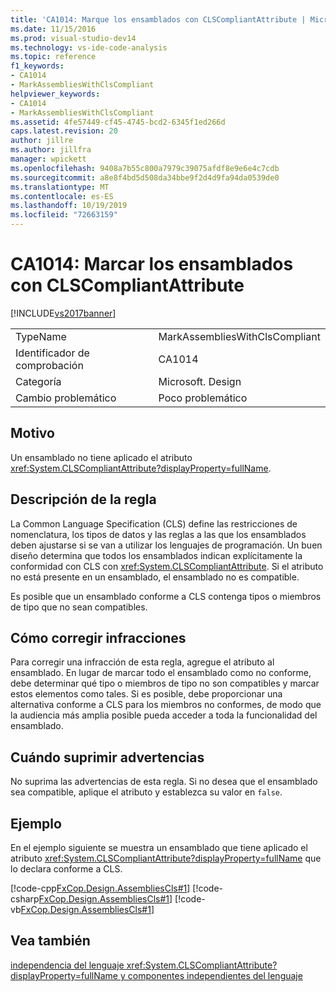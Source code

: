 ```yaml
---
title: 'CA1014: Marque los ensamblados con CLSCompliantAttribute | Microsoft Docs'
ms.date: 11/15/2016
ms.prod: visual-studio-dev14
ms.technology: vs-ide-code-analysis
ms.topic: reference
f1_keywords:
- CA1014
- MarkAssembliesWithClsCompliant
helpviewer_keywords:
- CA1014
- MarkAssembliesWithClsCompliant
ms.assetid: 4fe57449-cf45-4745-bcd2-6345f1ed266d
caps.latest.revision: 20
author: jillre
ms.author: jillfra
manager: wpickett
ms.openlocfilehash: 9408a7b55c800a7979c39075afdf8e9e6e4c7cdb
ms.sourcegitcommit: a8e8f4bd5d508da34bbe9f2d4d9fa94da0539de0
ms.translationtype: MT
ms.contentlocale: es-ES
ms.lasthandoff: 10/19/2019
ms.locfileid: "72663159"
---
```

# <a name="ca1014-mark-assemblies-with-clscompliantattribute"></a>CA1014: Marcar los ensamblados con CLSCompliantAttribute
[!INCLUDE[vs2017banner](../includes/vs2017banner.md)]

|||
|-|-|
|TypeName|MarkAssembliesWithClsCompliant|
|Identificador de comprobación|CA1014|
|Categoría|Microsoft. Design|
|Cambio problemático|Poco problemático|

## <a name="cause"></a>Motivo
 Un ensamblado no tiene aplicado el atributo <xref:System.CLSCompliantAttribute?displayProperty=fullName>.

## <a name="rule-description"></a>Descripción de la regla
 La Common Language Specification (CLS) define las restricciones de nomenclatura, los tipos de datos y las reglas a las que los ensamblados deben ajustarse si se van a utilizar los lenguajes de programación. Un buen diseño determina que todos los ensamblados indican explícitamente la conformidad con CLS con <xref:System.CLSCompliantAttribute>. Si el atributo no está presente en un ensamblado, el ensamblado no es compatible.

 Es posible que un ensamblado conforme a CLS contenga tipos o miembros de tipo que no sean compatibles.

## <a name="how-to-fix-violations"></a>Cómo corregir infracciones
 Para corregir una infracción de esta regla, agregue el atributo al ensamblado. En lugar de marcar todo el ensamblado como no conforme, debe determinar qué tipo o miembros de tipo no son compatibles y marcar estos elementos como tales. Si es posible, debe proporcionar una alternativa conforme a CLS para los miembros no conformes, de modo que la audiencia más amplia posible pueda acceder a toda la funcionalidad del ensamblado.

## <a name="when-to-suppress-warnings"></a>Cuándo suprimir advertencias
 No suprima las advertencias de esta regla. Si no desea que el ensamblado sea compatible, aplique el atributo y establezca su valor en `false`.

## <a name="example"></a>Ejemplo
 En el ejemplo siguiente se muestra un ensamblado que tiene aplicado el atributo <xref:System.CLSCompliantAttribute?displayProperty=fullName> que lo declara conforme a CLS.

 [!code-cpp[FxCop.Design.AssembliesCls#1](../snippets/cpp/VS_Snippets_CodeAnalysis/FxCop.Design.AssembliesCls/cpp/FxCop.Design.AssembliesCls.cpp#1)]
 [!code-csharp[FxCop.Design.AssembliesCls#1](../snippets/csharp/VS_Snippets_CodeAnalysis/FxCop.Design.AssembliesCls/cs/FxCop.Design.AssembliesCls.cs#1)]
 [!code-vb[FxCop.Design.AssembliesCls#1](../snippets/visualbasic/VS_Snippets_CodeAnalysis/FxCop.Design.AssembliesCls/vb/FxCop.Design.AssembliesCls.vb#1)]

## <a name="see-also"></a>Vea también
 [independencia del lenguaje <xref:System.CLSCompliantAttribute?displayProperty=fullName> y componentes independientes del lenguaje](https://msdn.microsoft.com/library/4f0b77d0-4844-464f-af73-6e06bedeafc6)

